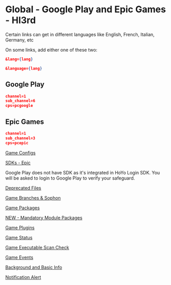 # Global - Google Play and Epic Games - HI3rd

Certain links can get in different languages like English, French, Italian, Germany, etc

On some links, add either one of these two:

```json
&lang={lang}
```

```json
&language={lang}
```

## Google Play

```json
channel=1
sub_channel=6
cps=pcgoogle
```

## Epic Games

```json
channel=1
sub_channel=3
cps=pcepic
```

[Game Configs](https://sg-hyp-api.hoyoverse.com/hyp/hyp-connect/api/getGameConfigs?launcher_id=ACQazS79kX)

[SDKs - Epic](https://sg-hyp-api.hoyoverse.com/hyp/hyp-connect/api/getGameChannelSDKs?launcher_id=ACQazS79kX&channel=1&sub_channel=3)

Google Play does not have SDK as it's integrated in HoYo Login SDK. You will be asked to login to Google Play to verify your safeguard.

[Deprecated Files](https://sg-hyp-api.hoyoverse.com/hyp/hyp-connect/api/getGameDeprecatedFileConfigs?launcher_id=ACQazS79kX)

[Game Branches & Sophon](https://sg-hyp-api.hoyoverse.com/hyp/hyp-connect/api/getGameBranches?launcher_id=ACQazS79kX)

[Game Packages](https://sg-hyp-api.hoyoverse.com/hyp/hyp-connect/api/getGamePackages?launcher_id=ACQazS79kX)

[NEW - Mandatory Module Packages](https://sg-hyp-api.hoyoverse.com/hyp/hyp-connect/api/getWPFPackages?launcher_id=ACQazS79kX)

[Game Plugins](https://sg-hyp-api.hoyoverse.com/hyp/hyp-connect/api/getGamePlugins?launcher_id=ACQazS79kX)

[Game Status](https://sg-hyp-api.hoyoverse.com/hyp/hyp-connect/api/getGames?launcher_id=ACQazS79kX&language=en-us)

[Game Executable Scan Check](https://sg-hyp-api.hoyoverse.com/hyp/hyp-connect/api/getGameScanInfo?launcher_id=ACQazS79kX)

[Game Events](https://sg-hyp-api.hoyoverse.com/hyp/hyp-connect/api/getGameContent?launcher_id=ACQazS79kX&game_id=5TIVvvcwtM&language=en-us)

[Background and Basic Info](https://sg-hyp-api.hoyoverse.com/hyp/hyp-connect/api/getAllGameBasicInfo?launcher_id=ACQazS79kX)

[Notification Alert](https://sg-hyp-api.hoyoverse.com/hyp/hyp-connect/api/getNotification?launcher_id=ACQazS79kX&language=en-us&type=NOTIFICATION_TYPE_RED_DOT)
